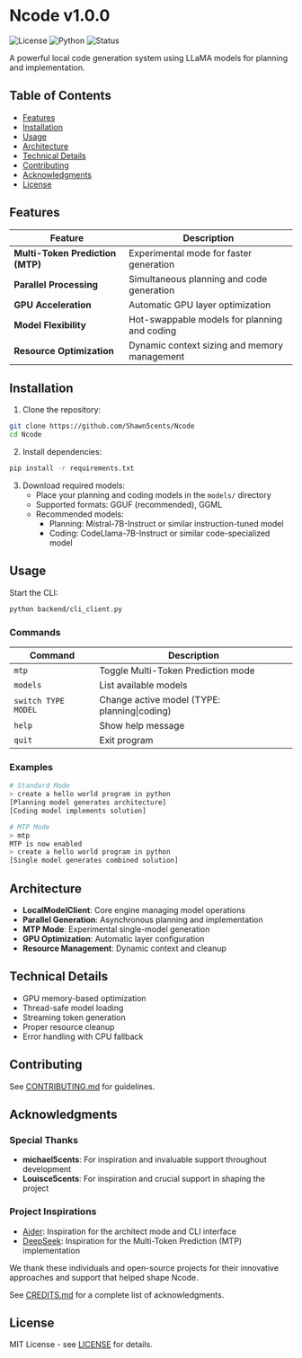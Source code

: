 # Ncode v1.0.0

![License](https://img.shields.io/static/v1?label=license&message=MIT&color=blue)
![Python](https://img.shields.io/static/v1?label=python&message=3.10%2B&color=blue)
![Status](https://img.shields.io/static/v1?label=status&message=active&color=success)

A powerful local code generation system using LLaMA models for planning and implementation.

## Table of Contents
- [Features](#features)
- [Installation](#installation)
- [Usage](#usage)
- [Architecture](#architecture)
- [Technical Details](#technical-details)
- [Contributing](#contributing)
- [Acknowledgments](#acknowledgments)
- [License](#license)

## Features

| Feature | Description |
|---------|-------------|
| **Multi-Token Prediction (MTP)** | Experimental mode for faster generation |
| **Parallel Processing** | Simultaneous planning and code generation |
| **GPU Acceleration** | Automatic GPU layer optimization |
| **Model Flexibility** | Hot-swappable models for planning and coding |
| **Resource Optimization** | Dynamic context sizing and memory management |

## Installation

1. Clone the repository:
```bash
git clone https://github.com/Shawn5cents/Ncode
cd Ncode
```

2. Install dependencies:
```bash
pip install -r requirements.txt
```

3. Download required models:
   - Place your planning and coding models in the `models/` directory
   - Supported formats: GGUF (recommended), GGML
   - Recommended models:
     - Planning: Mistral-7B-Instruct or similar instruction-tuned model
     - Coding: CodeLlama-7B-Instruct or similar code-specialized model

## Usage

Start the CLI:
```bash
python backend/cli_client.py
```

### Commands

| Command | Description |
|---------|-------------|
| `mtp` | Toggle Multi-Token Prediction mode |
| `models` | List available models |
| `switch TYPE MODEL` | Change active model (TYPE: planning\|coding) |
| `help` | Show help message |
| `quit` | Exit program |

### Examples

```bash
# Standard Mode
> create a hello world program in python
[Planning model generates architecture]
[Coding model implements solution]

# MTP Mode
> mtp
MTP is now enabled
> create a hello world program in python
[Single model generates combined solution]
```

## Architecture

- **LocalModelClient**: Core engine managing model operations
- **Parallel Generation**: Asynchronous planning and implementation
- **MTP Mode**: Experimental single-model generation
- **GPU Optimization**: Automatic layer configuration
- **Resource Management**: Dynamic context and cleanup

## Technical Details

- GPU memory-based optimization
- Thread-safe model loading
- Streaming token generation
- Proper resource cleanup
- Error handling with CPU fallback

## Contributing

See [CONTRIBUTING.md](CONTRIBUTING.md) for guidelines.

## Acknowledgments

### Special Thanks
- **michael5cents**: For inspiration and invaluable support throughout development
- **Louisce5cents**: For inspiration and crucial support in shaping the project

### Project Inspirations
- [Aider](https://github.com/paul-gauthier/aider): Inspiration for the architect mode and CLI interface
- [DeepSeek](https://github.com/deepseek-ai/DeepSeek-Coder): Inspiration for the Multi-Token Prediction (MTP) implementation

We thank these individuals and open-source projects for their innovative approaches and support that helped shape Ncode.

See [CREDITS.md](docs/CREDITS.md) for a complete list of acknowledgments.

## License

MIT License - see [LICENSE](LICENSE) for details.
